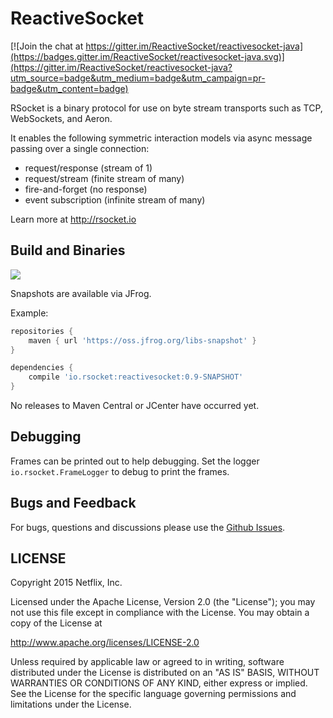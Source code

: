 # ReactiveSocket

[![Join the chat at https://gitter.im/ReactiveSocket/reactivesocket-java](https://badges.gitter.im/ReactiveSocket/reactivesocket-java.svg)](https://gitter.im/ReactiveSocket/reactivesocket-java?utm_source=badge&utm_medium=badge&utm_campaign=pr-badge&utm_content=badge)

RSocket is a binary protocol for use on byte stream transports such as TCP, WebSockets, and Aeron.

It enables the following symmetric interaction models via async message passing over a single connection:

- request/response (stream of 1)
- request/stream (finite stream of many)
- fire-and-forget (no response)
- event subscription (infinite stream of many)

Learn more at http://rsocket.io

## Build and Binaries

<a href='https://travis-ci.org/ReactiveSocket/reactivesocket-java/builds'><img src='https://travis-ci.org/ReactiveSocket/reactivesocket-java.svg?branch=1.0.x'></a>

Snapshots are available via JFrog.

Example:

```groovy
repositories {
    maven { url 'https://oss.jfrog.org/libs-snapshot' }
}

dependencies {
    compile 'io.rsocket:reactivesocket:0.9-SNAPSHOT'
}
```

No releases to Maven Central or JCenter have occurred yet.


## Debugging
Frames can be printed out to help debugging. Set the logger `io.rsocket.FrameLogger` to debug to print the frames.

## Bugs and Feedback

For bugs, questions and discussions please use the [Github Issues](https://github.com/ReactiveSocket/reactivesocket-java/issues).

## LICENSE

Copyright 2015 Netflix, Inc.

Licensed under the Apache License, Version 2.0 (the "License");
you may not use this file except in compliance with the License.
You may obtain a copy of the License at

<http://www.apache.org/licenses/LICENSE-2.0>

Unless required by applicable law or agreed to in writing, software
distributed under the License is distributed on an "AS IS" BASIS,
WITHOUT WARRANTIES OR CONDITIONS OF ANY KIND, either express or implied.
See the License for the specific language governing permissions and
limitations under the License.
